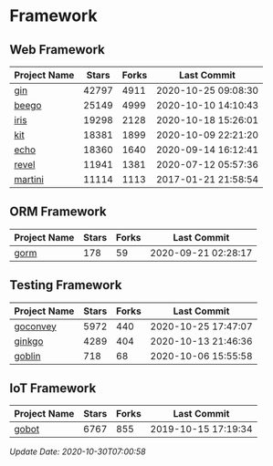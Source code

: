 # Framework

## Web Framework
| Project Name | Stars | Forks | Last Commit |
| ------------ | ----- | ----- | ----------- |
| [gin](https://github.com/gin-gonic/gin) | 42797 | 4911 | 2020-10-25 09:08:30 |
| [beego](https://github.com/astaxie/beego) | 25149 | 4999 | 2020-10-10 14:10:43 |
| [iris](https://github.com/kataras/iris) | 19298 | 2128 | 2020-10-18 15:26:01 |
| [kit](https://github.com/go-kit/kit) | 18381 | 1899 | 2020-10-09 22:21:20 |
| [echo](https://github.com/labstack/echo) | 18360 | 1640 | 2020-09-14 16:12:41 |
| [revel](https://github.com/revel/revel) | 11941 | 1381 | 2020-07-12 05:57:36 |
| [martini](https://github.com/go-martini/martini) | 11114 | 1113 | 2017-01-21 21:58:54 |

## ORM Framework
| Project Name | Stars | Forks | Last Commit |
| ------------ | ----- | ----- | ----------- |
| [gorm](https://github.com/jinzhu/gorm) | 178 | 59 | 2020-09-21 02:28:17 |

## Testing Framework
| Project Name | Stars | Forks | Last Commit |
| ------------ | ----- | ----- | ----------- |
| [goconvey](https://github.com/smartystreets/goconvey) | 5972 | 440 | 2020-10-25 17:47:07 |
| [ginkgo](https://github.com/onsi/ginkgo) | 4289 | 404 | 2020-10-13 21:46:36 |
| [goblin](https://github.com/franela/goblin) | 718 | 68 | 2020-10-06 15:55:58 |

## IoT Framework
| Project Name | Stars | Forks | Last Commit |
| ------------ | ----- | ----- | ----------- |
| [gobot](https://github.com/hybridgroup/gobot) | 6767 | 855 | 2019-10-15 17:19:34 |

*Update Date: 2020-10-30T07:00:58*